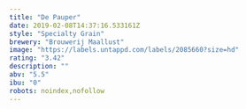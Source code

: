 ```yaml
---
title: "De Pauper"
date: 2019-02-08T14:37:16.533161Z
style: "Specialty Grain"
brewery: "Brouwerij Maallust"
image: "https://labels.untappd.com/labels/2085660?size=hd"
rating: "3.42"
description: ""
abv: "5.5"
ibu: "0"
robots: noindex,nofollow
---
```

